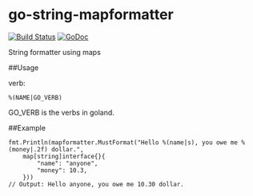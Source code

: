 # go-string-mapformatter

[![Build Status](https://travis-ci.org/yangchenxing/go-string-mapformatter.svg?branch=master)](https://travis-ci.org/yangchenxing/go-string-mapformatter)
[![GoDoc](http://godoc.org/github.com/yangchenxing/go-string-mapformatter?status.svg)](http://godoc.org/github.com/yangchenxing/go-string-mapformatter)

String formatter using maps

##Usage

verb:

    %(NAME|GO_VERB)

GO_VERB is the verbs in goland.

##Example

    fmt.Println(mapformatter.MustFormat("Hello %(name|s), you owe me %(money|.2f) dollar.",
        map[string]interface{}{
            "name": "anyone",
            "money": 10.3,
        }))
    // Output: Hello anyone, you owe me 10.30 dollar.